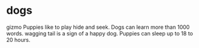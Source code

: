 # dogs
gizmo
Puppies like to play hide and seek.
Dogs can learn more than 1000 words.
wagging tail is a sign of a happy dog.
Puppies can sleep up to 18 to 20 hours.
